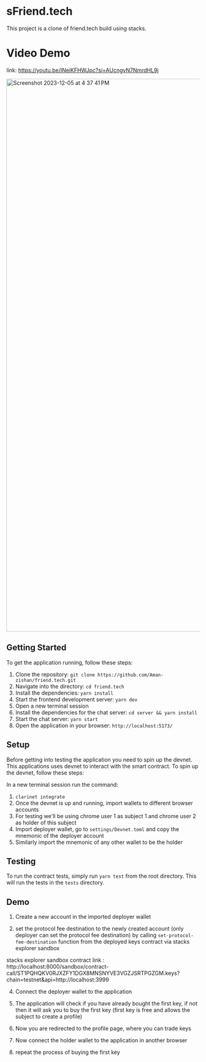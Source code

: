# sFriend.tech

This project is a clone of friend.tech build using stacks. 

# Video Demo

link: https://youtu.be/INeiKFHWJpc?si=AUcngvN7NmrdHL9j

<img width="1440" alt="Screenshot 2023-12-05 at 4 37 41 PM" src="https://github.com/Aman-zishan/friend.tech/assets/55238388/8cdc883d-c20b-4038-a832-19d6c4495349">

## Getting Started

To get the application running, follow these steps:

1. Clone the repository: `git clone https://github.com/Aman-zishan/friend.tech.git`
2. Navigate into the directory: `cd friend.tech`
3. Install the dependencies: `yarn install`
4. Start the frontend development server: `yarn dev`
5. Open a new terminal session
6. Install the dependencies for the chat server: `cd server && yarn install`
7. Start the chat server: `yarn start`
8. Open the application in your browser: `http://localhost:5173/`


## Setup

Before getting into testing the application you need to spin up the devnet. This applications uses devnet to interact with the smart contract. To spin up the devnet, follow these steps:

In a new terminal session run the command:

1. `clarinet integrate`
2. Once the devnet is up and running, import wallets to different browser accounts
3. For testing we'll be using chrome user 1 as subject 1 and chrome user 2 as holder of this subject
4. Import deployer wallet, go to `settings/Devnet.toml` and copy the mnemonic of the deployer account
5. Similarly import the mnemonic of any other wallet to be the holder


## Testing

To run the contract tests, simply run `yarn test` from the root directory. This will run the tests in the `tests` directory.


## Demo

1. Create a new account in the imported deployer wallet
   
2.  set the protocol fee destination to the newly created account (only deployer can set the protocol fee destination) by calling `set-protocol-fee-destination` function from the deployed keys contract via stacks explorer sandbox

stacks explorer sandbox contract link : http://localhost:8000/sandbox/contract-call/ST1PQHQKV0RJXZFY1DGX8MNSNYVE3VGZJSRTPGZGM.keys?chain=testnet&api=http://localhost:3999

4. Connect the deployer wallet to the application
   
5. The application will check if you have already bought the first key, if not then it will ask you to buy the first key (first key is free and allows the subject to create a profile)
   
6. Now you are redirected to the profile page, where you can trade keys

7. Now connect the holder wallet to the application in another browser 

8. repeat the process of buying the first key




